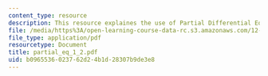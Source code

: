 ```yaml
---
content_type: resource
description: This resource explaines the use of Partial Differential Equations.
file: /media/https%3A/open-learning-course-data-rc.s3.amazonaws.com/12-864-inference-from-data-and-models-spring-2005/b0965536023762d24b1d28307b9de3e8_partial_eq_1_2.pdf
file_type: application/pdf
resourcetype: Document
title: partial_eq_1_2.pdf
uid: b0965536-0237-62d2-4b1d-28307b9de3e8
---
```

